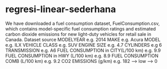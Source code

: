 # regresi-linear-sederhana
We have downloaded a fuel consumption dataset, FuelConsumption.csv, which contains model-specific fuel consumption ratings and estimated carbon dioxide emissions for new light-duty vehicles for retail sale in Canada. Dataset source  MODELYEAR e.g. 2014 MAKE e.g. Acura MODEL e.g. ILX VEHICLE CLASS e.g. SUV ENGINE SIZE e.g. 4.7 CYLINDERS e.g 6 TRANSMISSION e.g. A6 FUEL CONSUMPTION in CITY(L/100 km) e.g. 9.9 FUEL CONSUMPTION in HWY (L/100 km) e.g. 8.9 FUEL CONSUMPTION COMB (L/100 km) e.g. 9.2 CO2 EMISSIONS (g/km) e.g. 182 --> low --> 0
